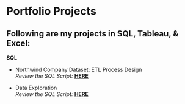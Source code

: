 # Portfolio Projects
## Following are my projects in SQL, Tableau, & Excel: <br />
 **SQL** 
  - Northwind Company Dataset: ETL Process Design <br />
*Review the SQL Script:* **[HERE](https://github.com/ddwright89/DataAnalysisProjects/blob/main/SQL%20-%20ETL%20Process%20Design.sql)**<br />

  - Data Exploration  <br />
*Review the SQL Script:* **[HERE]()**<br />
